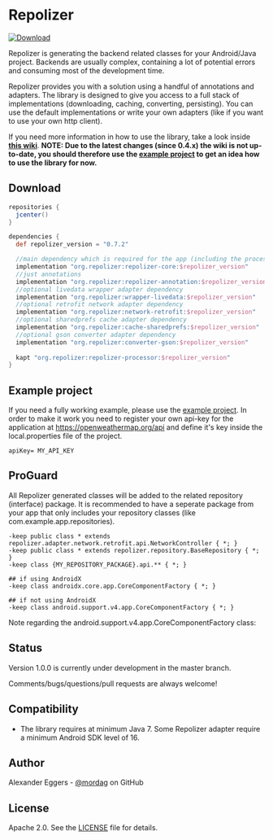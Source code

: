 Repolizer
=====
[![Download](https://api.bintray.com/packages/mordag/android/repolizer-core/images/download.svg) ](https://bintray.com/mordag/android/repolizer-core/_latestVersion)

Repolizer is generating the backend related classes for your Android/Java project. Backends are usually complex, containing a lot of potential errors and consuming most of the development time.

Repolizer provides you with a solution using a handful of annotations and adapters. The library is designed to give you access to a full stack of implementations (downloading, caching, converting, persisting). You can use the default implementations or write your own adapters (like if you want to use your own http client).

If you need more information in how to use the library, take a look inside **[this wiki][4]**. **NOTE: Due to the latest changes (since 0.4.x) the wiki is not up-to-date, you should therefore use the [example project][3] to get an idea how to use the library for now.**

Download
--------
```gradle
repositories {
  jcenter()
}

dependencies {
  def repolizer_version = "0.7.2"

  //main dependency which is required for the app (including the processor)
  implementation "org.repolizer:repolizer-core:$repolizer_version"
  //just annotations
  implementation "org.repolizer:repolizer-annotation:$repolizer_version"
  //optional livedata wrapper adapter dependency
  implementation "org.repolizer:wrapper-livedata:$repolizer_version"
  //optional retrofit network adapter dependency
  implementation "org.repolizer:network-retrofit:$repolizer_version"
  //optional sharedprefs cache adapter dependency
  implementation "org.repolizer:cache-sharedprefs:$repolizer_version"
  //optional gson converter adapter dependency
  implementation "org.repolizer:converter-gson:$repolizer_version"
  
  kapt "org.repolizer:repolizer-processor:$repolizer_version"
}
```

Example project
-------------------

If you need a fully working example, please use the [example project][3]. In order to make it work you need to register your own api-key for the application at https://openweathermap.org/api and define it's key inside the local.properties file of the project.

```
apiKey= MY_API_KEY
```

ProGuard
------
All Repolizer generated classes will be added to the related repository (interface) package. It is recommended to have a seperate package from your app that only includes your repository classes (like com.example.app.repositories).
```
-keep public class * extends repolizer.adapter.network.retrofit.api.NetworkController { *; }
-keep public class * extends repolizer.repository.BaseRepository { *; }
-keep class {MY_REPOSITORY_PACKAGE}.api.** { *; }

## if using AndroidX
-keep class androidx.core.app.CoreComponentFactory { *; }

## if not using AndroidX
-keep class android.support.v4.app.CoreComponentFactory { *; }

```
Note regarding the android.support.v4.app.CoreComponentFactory class: 

Status
------
Version 1.0.0 is currently under development in the master branch.

Comments/bugs/questions/pull requests are always welcome!

Compatibility
-------------

 * The library requires at minimum Java 7. Some Repolizer adapter require a minimum Android SDK level of 16.

Author
------
Alexander Eggers - [@mordag][2] on GitHub

License
-------
Apache 2.0. See the [LICENSE][1] file for details.


[1]: https://github.com/Mordag/repolizer/blob/master/LICENSE
[2]: https://github.com/Mordag
[3]: https://github.com/Mordag/repolizer/tree/master/repolizer/example
[4]: https://github.com/Mordag/repolizer/wiki
